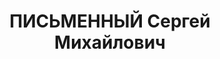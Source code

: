 ---
title: ПИСЬМЕННЫЙ Сергей Михайлович
description: 'Род. в 1885. Проживал: г. Оренбург. Не раб.

  Приговор: ВК ВС СССР, 28.01.1938 – ВМН.

  Реабилитирован 09.08.1957'
---